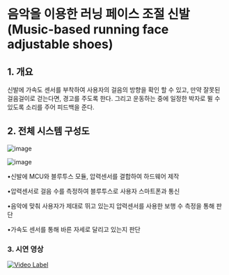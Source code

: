 # 음악을 이용한 러닝 페이스 조절 신발(Music-based running face adjustable shoes)

## 1. 개요

신발에 가속도 센서를 부착하여 사용자의 걸음의 방향을 확인 할 수 있고, 만약 잘못된 걸음걸이로 걷는다면, 경고를 주도록 한다. 그리고 운동하는 중에 일정한 박자로 뛸 수 있도록 소리를 주어 피드백을 준다. 



## 2. 전체 시스템 구성도

![image](https://user-images.githubusercontent.com/20302410/51968461-57aac280-24b5-11e9-995f-25b8ff0a17cc.png)

![image](https://user-images.githubusercontent.com/20302410/51968600-b07a5b00-24b5-11e9-8037-fb1f220217e9.png)

•신발에 MCU와 블루투스 모듈, 압력센서를 결합하여 하드웨어 제작

•압력센서로 걸음 수를 측정하여 블루투스로 사용자 스마트폰과 통신

•음악에 맞춰 사용자가 제대로 뛰고 있는지 압력센서를 사용한 보행 수 측정을 통해 판단

•가속도 센서를 통해 바른 자세로 달리고 있는지 판단



### 3. 시연 영상
[![Video Label](http://img.youtube.com/vi/g3cTnsA8sZ8/0.jpg)](https://youtu.be/g3cTnsA8sZ8?t=0s) 
